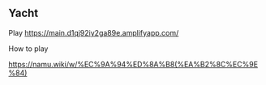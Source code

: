 ## Yacht

Play
https://main.d1qj92iy2ga89e.amplifyapp.com/

How to play

https://namu.wiki/w/%EC%9A%94%ED%8A%B8(%EA%B2%8C%EC%9E%84)

